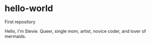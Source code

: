 # hello-world
First repository

Hello, I'm Stevie. Queer, single mom, artist, novice coder, and lover of mermaids. 
